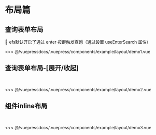 
# 布局篇

## 查询表单布局
🌟 efs默认开启了通过 enter 按键触发查询（通过设置 useEnterSearch 属性）

<demo-block>
<example-layout-demo1 slot="source"/>
<<< @/vuepressdocs/.vuepress/components/example/layout/demo1.vue
</demo-block>

## 查询表单布局-[展开/收起]
  

<demo-block>
<example-layout-demo2 slot="source"/>
<<< @/vuepressdocs/.vuepress/components/example/layout/demo2.vue
</demo-block>

## 组件inline布局
  

<demo-block>
<example-layout-demo3 slot="source"/>
<<< @/vuepressdocs/.vuepress/components/example/layout/demo3.vue
</demo-block>